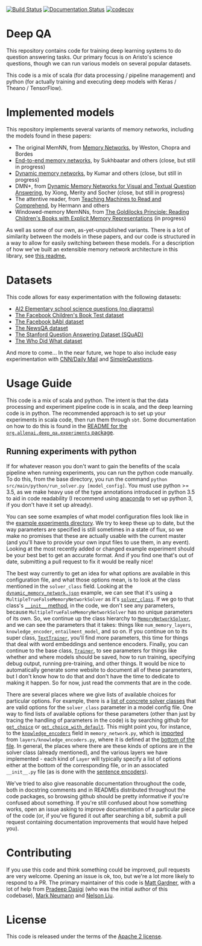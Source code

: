 [![Build Status](https://api.travis-ci.org/allenai/deep_qa.svg?branch=master)](https://travis-ci.org/allenai/deep_qa)
[![Documentation Status](https://readthedocs.org/projects/deep-qa/badge/?version=latest)](http://deep-qa.readthedocs.io/en/latest/?badge=latest)
[![codecov](https://codecov.io/gh/allenai/deep_qa/branch/master/graph/badge.svg)](https://codecov.io/gh/allenai/deep_qa)

# Deep QA

This repository contains code for training deep learning systems to do question answering tasks.
Our primary focus is on Aristo's science questions, though we can run various models on several
popular datasets.

This code is a mix of scala (for data processing / pipeline management) and python (for actually
training and executing deep models with Keras / Theano / TensorFlow).

# Implemented models

This repository implements several variants of memory networks, including the models found in these papers:

- The original MemNN, from [Memory Networks](https://arxiv.org/abs/1410.3916), by Weston, Chopra and Bordes
- [End-to-end memory networks](https://www.semanticscholar.org/paper/End-To-End-Memory-Networks-Sukhbaatar-Szlam/10ebd5c40277ecba4ed45d3dc12f9f1226720523), by Sukhbaatar and others (close, but still in progress)
- [Dynamic memory networks](https://www.semanticscholar.org/paper/Ask-Me-Anything-Dynamic-Memory-Networks-for-Kumar-Irsoy/04ee77ef1143af8b19f71c63b8c5b077c5387855), by Kumar and others (close, but still in progress)
- DMN+, from [Dynamic Memory Networks for Visual and Textual Question Answering](https://www.semanticscholar.org/paper/Dynamic-Memory-Networks-for-Visual-and-Textual-Xiong-Merity/b2624c3cb508bf053e620a090332abce904099a1), by Xiong, Merity and Socher (close, but still in progress)
- The attentive reader, from [Teaching Machines to Read and Comprehend](https://www.semanticscholar.org/paper/Teaching-Machines-to-Read-and-Comprehend-Hermann-Kocisk%C3%BD/2cb8497f9214735ffd1bd57db645794459b8ff41), by Hermann and others
- Windowed-memory MemNNs, from [The Goldilocks Principle: Reading Children's Books with Explicit Memory Representations](https://www.semanticscholar.org/paper/The-Goldilocks-Principle-Reading-Children-s-Books-Hill-Bordes/1ee46c3b71ebe336d0b278de9093cfca7af7390b) (in progress)

As well as some of our own, as-yet-unpublished variants.  There is a lot of similarity between the models in these papers, and our code is structured in a way to allow for easily switching between these models.
For a description of how we've built an extensible memory network architecture in this library, see [this readme.](./src/main/python/deep_qa/models/memory_networks/README.md)
# Datasets

This code allows for easy experimentation with the following datasets:

- [AI2 Elementary school science questions (no diagrams)](http://allenai.org/data.html)
- [The Facebook Children's Book Test dataset](https://research.facebook.com/research/babi/)
- [The Facebook bAbI dataset](https://research.facebook.com/research/babi/)
- [The NewsQA dataset](https://datasets.maluuba.com/NewsQA)
- [The Stanford Question Answering Dataset (SQuAD)](https://rajpurkar.github.io/SQuAD-explorer/)
- [The Who Did What dataset](https://tticnlp.github.io/who_did_what/)

And more to come... In the near future, we hope to also include easy
experimentation with [CNN/Daily Mail](http://cs.nyu.edu/~kcho/DMQA/) and
[SimpleQuestions](https://research.facebook.com/research/babi/).

# Usage Guide

This code is a mix of scala and python.  The intent is that the data processing and experiment
pipeline code is in scala, and the deep learning code is in python.  The recommended approach is to
set up your experiments in scala code, then run them through `sbt`.  Some documentation on how to
do this is found in the [README for the `org.allenai.deep_qa.experiments`
package](src/main/scala/org/allenai/deep_qa/experiments/).

## Running experiments with python

If for whatever reason you don't want to gain the benefits of the scala pipeline when running
experiments, you can run the python code manually.  To do this, from the base directory, you run
the command `python src/main/python/run_solver.py [model_config]`.  You must use python >= 3.5, as
we make heavy use of the type annotations introduced in python 3.5 to aid in code readability (I
recommend using [anaconda](https://www.continuum.io/downloads) to set up python 3, if you don't
have it set up already).

You can see some examples of what model configuration files look like in the [example
experiments directory](https://github.com/allenai/deep_qa/tree/master/example_experiments).  We
try to keep these up to date, but the way parameters are specified is still sometimes in a state
of flux, so we make no promises that these are actually usable with the current master (and you'll
have to provide your own input files to use them, in any event).  Looking at the most recently
added or changed example experiment should be your best bet to get an accurate format.  And if you
find one that's out of date, submitting a pull request to fix it would be really nice!

The best way currently to get an idea for what options are available in this configuration file,
and what those options mean, is to look at the class mentioned in the `solver_class` field.
Looking at the
[`dynamic_memory_network.json`](https://github.com/allenai/deep_qa/blob/932849e8b3ebec6882680231924248669cc19758/example_experiments/dynamic_memory_network.json)
example, we can see that it's using a `MultipleTrueFalseMemoryNetworkSolver` as it's
[`solver_class`](https://github.com/allenai/deep_qa/blob/932849e8b3ebec6882680231924248669cc19758/example_experiments/dynamic_memory_network.json#L2).
If we go to that class's [`__init__`
method](https://github.com/allenai/deep_qa/blob/932849e8b3ebec6882680231924248669cc19758/src/main/python/deep_qa/solvers/with_memory/multiple_true_false_memory_network.py#L31),
in the code, we don't see any parameters, because `MultipleTrueFalseMemoryNetworkSolver` has no
unique parameters of its own.  So, we continue up the class hierarchy to
[`MemoryNetworkSolver`](https://github.com/allenai/deep_qa/blob/932849e8b3ebec6882680231924248669cc19758/src/main/python/deep_qa/solvers/with_memory/memory_network.py#L69),
and we can see the parameters that it takes: things like `num_memory_layers`, `knowledge_encoder`,
`entailment_model`, and so on.  If you continue on to its super class,
[`TextTrainer`](https://github.com/allenai/deep_qa/blob/932849e8b3ebec6882680231924248669cc19758/src/main/python/deep_qa/training/text_trainer.py#L32),
you'll find more parameters, this time for things that deal with word embeddings and sentence
encoders.  Finally, you can continue to the base class,
[`Trainer`](https://github.com/allenai/deep_qa/blob/932849e8b3ebec6882680231924248669cc19758/src/main/python/deep_qa/training/text_trainer.py#L32),
to see parameters for things like whether and where models should be saved, how to run training,
specifying debug output, running pre-training, and other things.  It would be nice to automatically
generate some website to document all of these parameters, but I don't know how to do that and
don't have the time to dedicate to making it happen.  So for now, just read the comments that are
in the code.

There are several places where we give lists of available choices for particular options.  For
example, there is a [list of concrete
solver classes](https://github.com/allenai/deep_qa/blob/932849e8b3ebec6882680231924248669cc19758/src/main/python/deep_qa/solvers/__init__.py#L15-L24)
that are valid options for the `solver_class` parameter in a model config file.  One way to find
lists of available options for these parameters (other than just by tracing the handling of
parameters in the code) is by searching github for
[`get_choice`](https://github.com/allenai/deep_qa/search?utf8=%E2%9C%93&q=get_choice) or
[`get_choice_with_default`](https://github.com/allenai/deep_qa/search?utf8=%E2%9C%93&q=get_choice_with_default).
This might point you, for instance, to the
[`knowledge_encoders`](https://github.com/allenai/deep_qa/blob/932849e8b3ebec6882680231924248669cc19758/src/main/python/deep_qa/solvers/with_memory/memory_network.py#L217)
field in `memory_network.py`, which is
[imported](https://github.com/allenai/deep_qa/blob/932849e8b3ebec6882680231924248669cc19758/src/main/python/deep_qa/solvers/with_memory/memory_network.py#L17)
from `layers/knowledge_encoders.py`, where it is defined at the [bottom of the
file](https://github.com/allenai/deep_qa/blob/932849e8b3ebec6882680231924248669cc19758/src/main/python/deep_qa/layers/knowledge_encoders.py#L75-L77).
In general, the places where there are these kinds of options are in the solver class (already
mentioned), and the various layers we have implemented - each kind of `Layer` will typically
specify a list of options either at the bottom of the corresponding file, or in an associated
`__init__.py` file (as is done with the [sentence
encoders](https://github.com/allenai/deep_qa/blob/932849e8b3ebec6882680231924248669cc19758/src/main/python/deep_qa/layers/encoders/__init__.py)).

We've tried to also give reasonable documentation throughout the code, both in docstring comments
and in READMEs distributed throughout the code packages, so browsing github should be pretty
informative if you're confused about something.  If you're still confused about how something
works, open an issue asking to improve documentation of a particular piece of the code (or, if
you've figured it out after searching a bit, submit a pull request containing documentation
improvements that would have helped you).

# Contributing

If you use this code and think something could be improved, pull requests are very welcome.
Opening an issue is ok, too, but we're a lot more likely to respond to a PR.  The primary
maintainer of this code is [Matt Gardner](https://matt-gardner.github.io/), with a lot of help
from [Pradeep Dasigi](http://www.cs.cmu.edu/~pdasigi/) (who was the initial author of this
codebase), [Mark Neumann](http://markneumann.xyz/) and [Nelson Liu](http://nelsonliu.me/).

# License

This code is released under the terms of the [Apache 2 license](https://www.apache.org/licenses/LICENSE-2.0).
